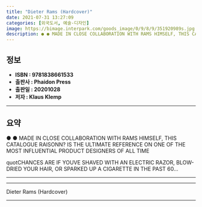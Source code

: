 ```yaml
---
title: "Dieter Rams (Hardcover)"
date: 2021-07-31 13:27:09
categories: [외국도서, 예술-디자인]
image: https://bimage.interpark.com/goods_image/0/9/8/9/351920989s.jpg
description: ● ● MADE IN CLOSE COLLABORATION WITH RAMS HIMSELF, THIS CATALOGUE RAISONN? IS THE ULTIMATE REFERENCE ON ONE OF THE MOST INFLUENTIAL PRODUCT DESIGNERS OF ALL T
---
```


## **정보**

- **ISBN : 9781838661533**
- **출판사 : Phaidon Press**
- **출판일 : 20201028**
- **저자 : Klaus Klemp**

------



## **요약**

●  ●  MADE IN CLOSE COLLABORATION WITH RAMS HIMSELF, THIS CATALOGUE RAISONN? IS THE ULTIMATE REFERENCE ON ONE OF THE MOST INFLUENTIAL PRODUCT DESIGNERS OF ALL TIME

quotCHANCES ARE IF YOUVE SHAVED WITH AN ELECTRIC RAZOR, BLOW-DRIED YOUR HAIR, OR SPARKED UP A CIGARETTE IN THE PAST 60... 

------



------


Dieter Rams (Hardcover) 

------


